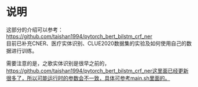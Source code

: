 # 说明
这部分的介绍可以参考：https://github.com/taishan1994/pytorch_bert_bilstm_crf_ner <br>
目前已补充CNER、医疗实体识别、CLUE2020数据集的实验及如何使用自己的数据进行训练。

需要注意的是，之歌实体识别是很早之前的，https://github.com/taishan1994/pytorch_bert_bilstm_crf_ner这里面已经更新很多了，所以可能运行时的参数会不一致，具体可参考main.sh里面的。
